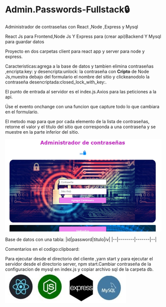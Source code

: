 # Admin.Passwords-Fullstack:lock:
Administrador de contraseñas con React ,Node ,Express y Mysql

<p>React Js para Frontend,Node Js Y Express para (crear api)Backend Y Mysql para guardar datos</p>
Proyecto en dos carpetas client para react app y server para node y express.
<p>Caracteristicas:agrega a la base de datos y tambien elimina contraseñas ,encripta:key: y desencripta:unlock: la contraseña con <strong>Cripto</strong> de Node Js,muestra
debajo del formulario el nombre del sitio y clickeanodolo la contraseña desencriptada:closed_lock_with_key:.</p>

<p>El punto de entrada al servidor es el index.js.Axios para las peticiones a la api.</p>
Úse el evento onchange con una funcion que capture todo lo que cambiara en el formulario.

<p>El metodo map para que por cada elemento de la  lista de contraseñas, retorne el valor y el titulo del sitio que corresponda a una contraseña
y se muestre en la parte inferior del sitio.</p>

<img src="client/public/img/password.jpg" >

Base de datos con una tabla:
|id|password|titulo|iv|
|--|--------|-------|--|

<p>Comentarios en el codigo:clipboard:</p>
Para ejecutar desde el directorio del cliente ,yarn start y para ejecutar el servidor desde el directorio server, npm start.Cambiar 
contraseña de la configuracion de mysql en index.js y copiar archivo sql de la carpeta db.


<img src="client/public/img/stack_full.jpg" height="100" width="390">
